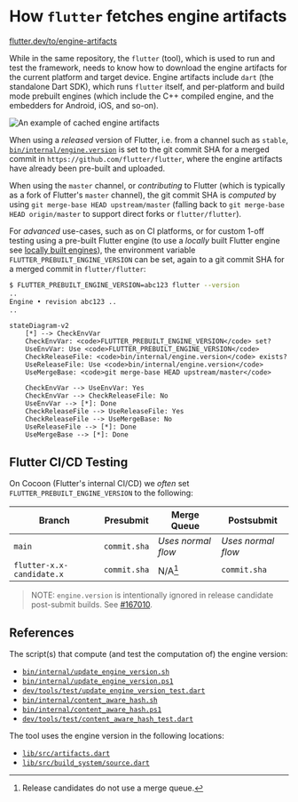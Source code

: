 # How `flutter` fetches engine artifacts

[flutter.dev/to/engine-artifacts](https://flutter.dev/to/engine-artifacts)

While in the same repository, the `flutter` (tool), which is used to run and
test the framework, needs to know how to download the engine artifacts for the
current platform and target device. Engine artifacts include `dart` (the
standalone Dart SDK), which runs `flutter` itself, and per-platform and build
mode prebuilt engines (which include the C++ compiled engine, and the embedders
for Android, iOS, and so-on).

![An example of cached engine artifacts](https://github.com/user-attachments/assets/47c45971-5c5c-4a01-8239-8af0b98cabb8)

When using a _released_ version of Flutter, i.e. from a channel such as `stable`,
[`bin/internal/engine.version`](../../bin/internal/engine.version) is set to the
git commit SHA for a merged commit in `https://github.com/flutter/flutter`, where
the engine artifacts have already been pre-built and uploaded.

When using the `master` channel, or _contributing_ to Flutter (which is typically
as a fork of Flutter's `master` channel), the git commit SHA is _computed_ by
using `git merge-base HEAD upstream/master` (falling back to `git merge-base HEAD origin/master`
to support direct forks or `flutter/flutter`).

For _advanced_ use-cases, such as on CI platforms, or for custom 1-off testing
using a pre-built Flutter engine (to use a _locally_ built Flutter engine see
[locally built engines](../contributing/testing/Running-and-writing-tests.md#locally-built-engines)), the environment variable `FLUTTER_PREBUILT_ENGINE_VERSION` can be set,
again to a git commit SHA for a merged commit in `flutter/flutter`:

```sh
$ FLUTTER_PREBUILT_ENGINE_VERSION=abc123 flutter --version
..
Engine • revision abc123 ..
..
```

```mermaid
stateDiagram-v2
    [*] --> CheckEnvVar
    CheckEnvVar: <code>FLUTTER_PREBUILT_ENGINE_VERSION</code> set?
    UseEnvVar: Use <code>FLUTTER_PREBUILT_ENGINE_VERSION</code>
    CheckReleaseFile: <code>bin/internal/engine.version</code> exists?
    UseReleaseFile: Use <code>bin/internal/engine.version</code>
    UseMergeBase: <code>git merge-base HEAD upstream/master</code>

    CheckEnvVar --> UseEnvVar: Yes
    CheckEnvVar --> CheckReleaseFile: No
    UseEnvVar --> [*]: Done
    CheckReleaseFile --> UseReleaseFile: Yes
    CheckReleaseFile --> UseMergeBase: No
    UseReleaseFile --> [*]: Done
    UseMergeBase --> [*]: Done
```

## Flutter CI/CD Testing

On Cocoon (Flutter's internal CI/CD) we _often_ set
`FLUTTER_PREBUILT_ENGINE_VERSION` to the following:

| Branch                    | Presubmit    | Merge Queue        | Postsubmit         |
| ------------------------- | ------------ | ------------------ | ------------------ |
| `main`                    | `commit.sha` | _Uses normal flow_ | _Uses normal flow_ |
| `flutter-x.x-candidate.x` | `commit.sha` | N/A[^1]            | `commit.sha`       |

> NOTE: `engine.version` is intentionally ignored in release candidate
> post-submit builds. See
> [#167010](https://github.com/flutter/flutter/issues/167010).

[^1]: Release candidates do not use a merge queue.

## References

The script(s) that compute (and test the computation of) the engine version:

- [`bin/internal/update_engine_version.sh`](../../bin/internal/update_engine_version.sh)
- [`bin/internal/update_engine_version.ps1`](../../bin/internal/update_engine_version.ps1)
- [`dev/tools/test/update_engine_version_test.dart`](../../dev/tools/test/update_engine_version_test.dart)
- [`bin/internal/content_aware_hash.sh`](../../bin/internal/content_aware_hash.sh)
- [`bin/internal/content_aware_hash.ps1`](../../bin/internal/content_aware_hash.ps1)
- [`dev/tools/test/content_aware_hash_test.dart`](../../dev/tools/test/content_aware_hash_test.dart)

The tool uses the engine version in the following locations:

- [`lib/src/artifacts.dart`](../../packages/flutter_tools/lib/src/artifacts.dart)
- [`lib/src/build_system/source.dart`](../../packages/flutter_tools/lib/src/build_system/source.dart)

